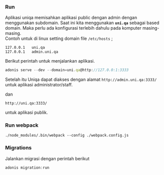 ### Run

Aplikasi uniqa memisahkan aplikasi public dengan admin dengan menggunakan subdomain.
Saat ini kita menggunakan **```uni.qa```** sebagai based domain.
Maka perlu ada konfigurasi terlebih dahulu pada komputer masing-masing.  
Contoh untuk di linux setting domain file ```/etc/hosts```  ;
```
127.0.0.1   uni.qa
127.0.0.1   admin.uni.qa
```

Berikut perintah untuk menjalankan aplikasi.  

```js
adonis serve --dev --domain=uni.qa@http://127.0.0:1:3333  
```

Setelah itu Uniqa dapat diakses dengan alamat
```http://admin.uni.qa:3333/```  
untuk aplikasi administrator/staff.  

dan  

```http://uni.qa:3333/```

untuk aplikasi publik.

### Run webpack

```./node_modules/.bin/webpack --config ./webpack.config.js```


### Migrations

Jalankan migrasi dengan perintah berikut

```js
adonis migration:run
```
